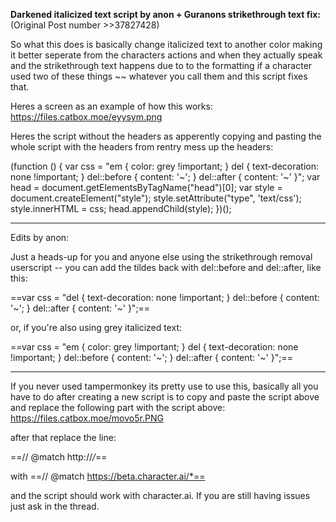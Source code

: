 **Darkened italicized text script by anon + Guranons strikethrough text fix:** (Original Post number >>37827428)

So what this does is basically change italicized text to another color making it better seperate from the characters actions and when they actually speak and the strikethrough text happens due to to the formatting if a character used two of these things ~~ whatever you call them and this script fixes that.

Heres a screen as an example of how this works: https://files.catbox.moe/eyysym.png

Heres the script without the headers as apperently copying and pasting the whole script with the headers from rentry mess up the headers:

(function () {
var css = "em { color: grey !important; } del { text-decoration: none !important; } del::before { content: '~'; } del::after { content: '~' }";
var head = document.getElementsByTagName("head")[0];
var style = document.createElement("style");
style.setAttribute("type", 'text/css');
style.innerHTML = css;
head.appendChild(style);
})();

---
Edits by anon:

Just a heads-up for you and anyone else using the strikethrough removal userscript -- you can add the tildes back with del::before and del::after, like this:

==var css = "del { text-decoration: none !important; } del::before { content: '~'; } del::after { content: '~' }";==

or, if you're also using grey italicized text:

==var css = "em { color: grey !important; } del { text-decoration: none !important; } del::before { content: '~'; } del::after { content: '~' }";==

----------------------------
If you never used tampermonkey its pretty use to use this, basically all you have to do after creating a new script is to copy and paste the script above 
and replace the following part with the script above: https://files.catbox.moe/movo5r.PNG

after that replace the line:

==// @match        http://*/*==

with 
==// @match https://beta.character.ai/*==

and the script should work with character.ai. If you are still having issues just ask in the thread.